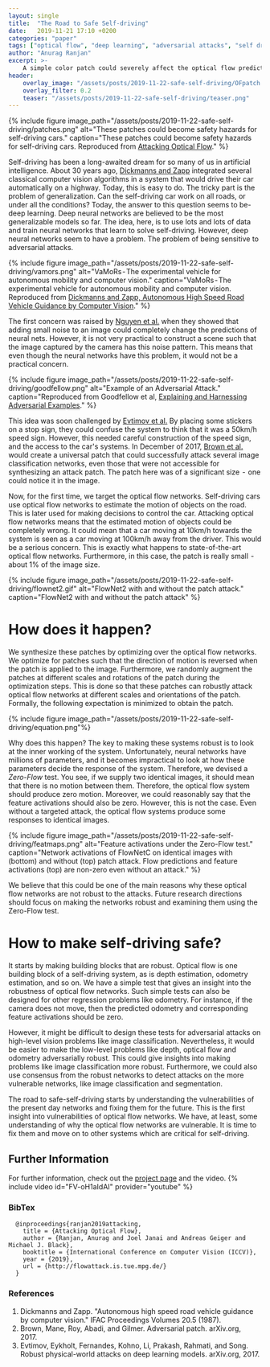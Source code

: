 ```yaml
---
layout: single
title:  "The Road to Safe Self-driving"
date:   2019-11-21 17:10 +0200
categories: "paper"
tags: ["optical flow", "deep learning", "adversarial attacks", "self driving"]
author: "Anurag Ranjan"
excerpt: >-
    A simple color patch could severely affect the optical flow prediction systems in autonomous cars.
header:
    overlay_image: "/assets/posts/2019-11-22-safe-self-driving/OFpatch.png"
    overlay_filter: 0.2
    teaser: "/assets/posts/2019-11-22-safe-self-driving/teaser.png"
---
```


{% include figure image_path="/assets/posts/2019-11-22-safe-self-driving/patches.png" alt="These patches could become safety hazards for self-driving cars." caption="These patches could become safety hazards for self-driving cars. Reproduced from [Attacking Optical Flow](http://flowattack.is.tue.mpg.de/)." %}

Self-driving has been a long-awaited dream for so many of us in artificial intelligence. About 30 years ago, [Dickmanns and Zapp](https://www.sciencedirect.com/science/article/pii/S1474667017553203) integrated several classical computer vision algorithms in a system that would drive their car automatically on a highway. Today, this is easy to do. The tricky part is the problem of generalization. Can the self-driving car work on all roads, or under all the conditions? Today, the answer to this question seems to be- deep learning. Deep neural networks are believed to be the most generalizable models so far. The idea, here, is to use lots and lots of data and train neural networks that learn to solve self-driving. However, deep neural networks seem to have a problem. The problem of being sensitive to adversarial attacks.

{% include figure image_path="/assets/posts/2019-11-22-safe-self-driving/vamors.png" alt="VaMoRs - The experimental vehicle for autonomous mobility and computer vision." caption="VaMoRs - The experimental vehicle for autonomous mobility and computer vision. Reproduced from [Dickmanns and Zapp, Autonomous High Speed Road Vehicle Guidance by Computer Vision](https://www.sciencedirect.com/science/article/pii/S1474667017553203)." %}

The first concern was raised by [Nguyen et al.](http://anhnguyen.me/project/fooling/) when they showed that adding small noise to an image could completely change the predictions of neural nets. However, it is not very practical to construct a scene such that the image captured by the camera has this noise pattern. This means that even though the neural networks have this problem, it would not be a practical concern.

{% include figure image_path="/assets/posts/2019-11-22-safe-self-driving/goodfellow.png" alt="Example of an Adversarial Attack." caption="Reproduced from Goodfellow et al, [Explaining and Harnessing Adversarial Examples](https://arxiv.org/abs/1412.6572)." %}

This idea was soon challenged by [Evtimov et al.](https://arxiv.org/pdf/1707.08945.pdf) By placing some stickers on a stop sign, they could confuse the system to think that it was a 50km/h speed sign. However, this needed careful construction of the speed sign, and the access to the car's systems. In December of 2017, [Brown et al.](https://arxiv.org/abs/1712.09665) would create a universal patch that could successfully attack several image classification networks, even those that were not accessible for synthesizing an attack patch. The patch here was of a significant size  -  one could notice it in the image.


Now, for the first time, we target the optical flow networks. Self-driving cars use optical flow networks to estimate the motion of objects on the road. This is later used for making decisions to control the car. Attacking optical flow networks means that the estimated motion of objects could be completely wrong. It could mean that a car moving at 10km/h towards the system is seen as a car moving at 100km/h away from the driver. This would be a serious concern. This is exactly what happens to state-of-the-art optical flow networks. Furthermore, in this case, the patch is really small  -  about 1% of the image size.

{% include figure image_path="/assets/posts/2019-11-22-safe-self-driving/flownet2.gif" alt="FlowNet2 with and without the patch attack." caption="FlowNet2 with and without the patch attack" %}

# How does it happen?

We synthesize these patches by optimizing over the optical flow networks. We optimize for patches such that the direction of motion is reversed when the patch is applied to the image. Furthermore, we randomly augment the patches at different scales and rotations of the patch during the optimization steps. This is done so that these patches can robustly attack optical flow networks at different scales and orientations of the patch. Formally, the following expectation is minimized to obtain the patch.

{% include figure image_path="/assets/posts/2019-11-22-safe-self-driving/equation.png"%}

Why does this happen?
The key to making these systems robust is to look at the inner working of the system. Unfortunately, neural networks have millions of parameters, and it becomes impractical to look at how these parameters decide the response of the system. Therefore, we devised a *Zero-Flow* test. You see, if we supply two identical images, it should mean that there is no motion between them. Therefore, the optical flow system should produce zero motion. Moreover, we could reasonably say that the feature activations should also be zero. However, this is not the case. Even without a targeted attack, the optical flow systems produce some responses to identical images.

{% include figure image_path="/assets/posts/2019-11-22-safe-self-driving/featmaps.png" alt="Feature activations under the Zero-Flow test." caption="Network activations of FlowNetC on identical images with (bottom) and without (top) patch attack. Flow predictions and feature activations (top) are non-zero even without an attack." %}

We believe that this could be one of the main reasons why these optical flow networks are not robust to the attacks. Future research directions should focus on making the networks robust and examining them using the Zero-Flow test.

# How to make self-driving safe?

It starts by making building blocks that are robust. Optical flow is one building block of a self-driving system, as is depth estimation, odometry estimation, and so on. We have a simple test that gives an insight into the robustness of optical flow networks. Such simple tests can also be designed for other regression problems like odometry. For instance, if the camera does not move, then the predicted odometry and corresponding feature activations should be zero.


However, it might be difficult to design these tests for adversarial attacks on high-level vision problems like image classification. Nevertheless, it would be easier to make the low-level problems like depth, optical flow and odometry adversarially robust. This could give insights into making problems like image classification more robust. Furthermore, we could also use consensus from the robust networks to detect attacks on the more vulnerable networks, like image classification and segmentation.


The road to safe-self-driving starts by understanding the vulnerabilities of the present day networks and fixing them for the future. This is the first insight into vulnerabilities of optical flow networks. We have, at least, some understanding of why the optical flow networks are vulnerable. It is time to fix them and move on to other systems which are critical for self-driving.

## Further Information
For further information, check out the [project page](http://flowattack.is.tue.mpg.de/) and the video.
{% include video id="FV-oH1aIdAI" provider="youtube" %}

### BibTex
      @inproceedings{ranjan2019attacking,
        title = {Attacking Optical Flow},
        author = {Ranjan, Anurag and Joel Janai and Andreas Geiger and Michael J. Black},
        booktitle = {International Conference on Computer Vision (ICCV)},
        year = {2019},
        url = {http://flowattack.is.tue.mpg.de/}
      }

### References

1. Dickmanns and Zapp. "Autonomous high speed road vehicle guidance by computer vision." IFAC Proceedings Volumes 20.5 (1987).
2. Brown, Mane, Roy, Abadi, and Gilmer. Adversarial patch. arXiv.org, 2017. 
3. Evtimov, Eykholt, Fernandes, Kohno, Li, Prakash, Rahmati, and Song. Robust physical-world attacks on deep learning models. arXiv.org, 2017.
